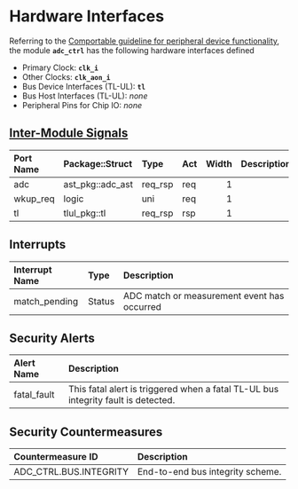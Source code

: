 # Hardware Interfaces

<!-- BEGIN CMDGEN util/regtool.py --interfaces ./hw/ip/adc_ctrl/data/adc_ctrl.hjson -->
Referring to the [Comportable guideline for peripheral device functionality](https://opentitan.org/book/doc/contributing/hw/comportability), the module **`adc_ctrl`** has the following hardware interfaces defined
- Primary Clock: **`clk_i`**
- Other Clocks: **`clk_aon_i`**
- Bus Device Interfaces (TL-UL): **`tl`**
- Bus Host Interfaces (TL-UL): *none*
- Peripheral Pins for Chip IO: *none*

## [Inter-Module Signals](https://opentitan.org/book/doc/contributing/hw/comportability/index.html#inter-signal-handling)

| Port Name   | Package::Struct   | Type    | Act   |   Width | Description   |
|:------------|:------------------|:--------|:------|--------:|:--------------|
| adc         | ast_pkg::adc_ast  | req_rsp | req   |       1 |               |
| wkup_req    | logic             | uni     | req   |       1 |               |
| tl          | tlul_pkg::tl      | req_rsp | rsp   |       1 |               |

## Interrupts

| Interrupt Name   | Type   | Description                                 |
|:-----------------|:-------|:--------------------------------------------|
| match_pending    | Status | ADC match or measurement event has occurred |

## Security Alerts

| Alert Name   | Description                                                                       |
|:-------------|:----------------------------------------------------------------------------------|
| fatal_fault  | This fatal alert is triggered when a fatal TL-UL bus integrity fault is detected. |

## Security Countermeasures

| Countermeasure ID      | Description                      |
|:-----------------------|:---------------------------------|
| ADC_CTRL.BUS.INTEGRITY | End-to-end bus integrity scheme. |


<!-- END CMDGEN -->
